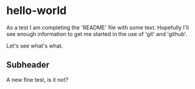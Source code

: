 # hello-world

As a test I am completing the 'README' file with some text.
Hopefully I'll see enough information to get me started in the use of 'git' and 'github'.

Let's see what's what.

## Subheader

A new fine test, is it not?